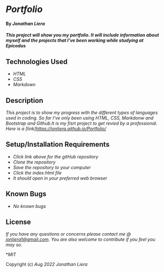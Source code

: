# _Portfolio_

#### By _**Jonathan Liera**_

#### _This project will show you my portfolio. It will include information about myself and the projects that I've been working while studying at Epicodus_

## Technologies Used

* _HTML_
* _CSS_
* _Markdown_

## Description

_This project is to show my progress with the different types of languages used in coding. So far I've only been using HTML, CSS, Markdonw and Bootstrap and Github.It is my fisrt project to get revied by a professional. Here is a [link]https://jonliera.github.io/Portfolio/_

## Setup/Installation Requirements

* _Click link above for the gitHub repository_
* _Clone the repository_
* _Save the repository to your computer_
* _Click the index.html file_
* _It should open in your preferred web browser_

## Known Bugs

* _No known bugs_

## License

_If you have any questions or concerns please contact me @ jonliera1@gmail.com. You are also welcome to contribute if you feel you may so._

*_MIT_

Copyright (c) _Aug 2022_ _Jonathan Liera_